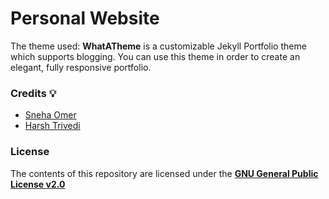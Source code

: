 # Personal Website



The theme used: 
**WhatATheme** is a customizable Jekyll Portfolio theme which supports blogging. You can use this theme in order to create an elegant, fully responsive portfolio.


### Credits :bulb:
* [Sneha Omer](http://sassyecoder.github.io/)
* [Harsh Trivedi](http://harsh98trivedi.github.io/)

### License
The contents of this repository are licensed under the [**GNU General Public License v2.0**](https://github.com/thedevslot/WhatATheme/blob/master/LICENSE)
